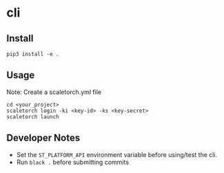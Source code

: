 # cli


## Install
```shell
pip3 install -e .
```

## Usage
Note: Create a scaletorch.yml file
```shell
cd <your_project>
scaletorch login -ki <key-id> -ks <key-secret>
scaletorch launch
```

## Developer Notes
- Set the `ST_PLATFORM_API` environment variable before using/test the cli.
- Run `black .` before submitting commits


